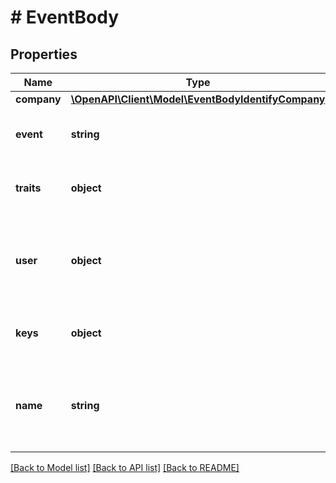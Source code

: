 # # EventBody

## Properties

Name | Type | Description | Notes
------------ | ------------- | ------------- | -------------
**company** | [**\OpenAPI\Client\Model\EventBodyIdentifyCompany**](EventBodyIdentifyCompany.md) |  | [optional]
**event** | **string** | The name of the type of track event |
**traits** | **object** | A map of user trait names to trait values | [optional]
**user** | **object** | Key-value pairs to identify user associated with track event | [optional]
**keys** | **object** | Key-value pairs to identify the user |
**name** | **string** | The display name of the user being identified; required only if it is a new user | [optional]

[[Back to Model list]](../../README.md#models) [[Back to API list]](../../README.md#endpoints) [[Back to README]](../../README.md)
